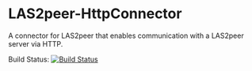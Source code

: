 LAS2peer-HttpConnector
======================

A connector for LAS2peer that enables communication with a LAS2peer server via HTTP.


Build Status: [![Build Status](https://api.travis-ci.org/rwth-acis/LAS2peer-HttpConnector.png)](https://travis-ci.org/rwth-acis/LAS2peer-HttpConnector)